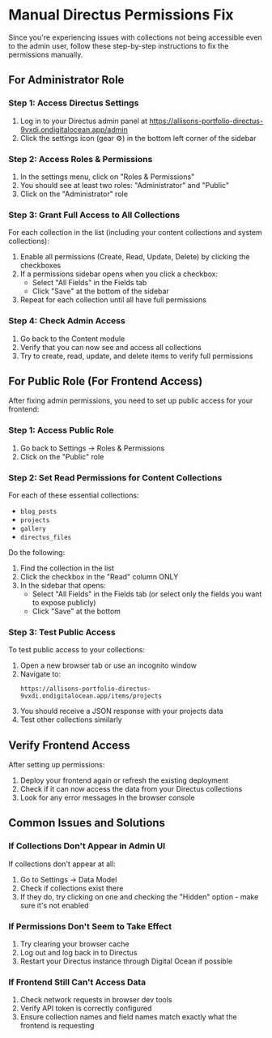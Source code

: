 # Manual Directus Permissions Fix

Since you're experiencing issues with collections not being accessible even to the admin user, follow these step-by-step instructions to fix the permissions manually.

## For Administrator Role

### Step 1: Access Directus Settings

1. Log in to your Directus admin panel at https://allisons-portfolio-directus-9vxdi.ondigitalocean.app/admin
2. Click the settings icon (gear ⚙️) in the bottom left corner of the sidebar

### Step 2: Access Roles & Permissions

1. In the settings menu, click on "Roles & Permissions"
2. You should see at least two roles: "Administrator" and "Public"
3. Click on the "Administrator" role

### Step 3: Grant Full Access to All Collections

For each collection in the list (including your content collections and system collections):

1. Enable all permissions (Create, Read, Update, Delete) by clicking the checkboxes
2. If a permissions sidebar opens when you click a checkbox:
   - Select "All Fields" in the Fields tab
   - Click "Save" at the bottom of the sidebar
3. Repeat for each collection until all have full permissions

### Step 4: Check Admin Access

1. Go back to the Content module
2. Verify that you can now see and access all collections
3. Try to create, read, update, and delete items to verify full permissions

## For Public Role (For Frontend Access)

After fixing admin permissions, you need to set up public access for your frontend:

### Step 1: Access Public Role

1. Go back to Settings → Roles & Permissions
2. Click on the "Public" role

### Step 2: Set Read Permissions for Content Collections

For each of these essential collections:
- `blog_posts`
- `projects`
- `gallery`
- `directus_files`

Do the following:

1. Find the collection in the list
2. Click the checkbox in the "Read" column ONLY
3. In the sidebar that opens:
   - Select "All Fields" in the Fields tab (or select only the fields you want to expose publicly)
   - Click "Save" at the bottom

### Step 3: Test Public Access

To test public access to your collections:

1. Open a new browser tab or use an incognito window
2. Navigate to:
   ```
   https://allisons-portfolio-directus-9vxdi.ondigitalocean.app/items/projects
   ```
3. You should receive a JSON response with your projects data
4. Test other collections similarly

## Verify Frontend Access

After setting up permissions:

1. Deploy your frontend again or refresh the existing deployment
2. Check if it can now access the data from your Directus collections
3. Look for any error messages in the browser console

## Common Issues and Solutions

### If Collections Don't Appear in Admin UI

If collections don't appear at all:
1. Go to Settings → Data Model
2. Check if collections exist there
3. If they do, try clicking on one and checking the "Hidden" option - make sure it's not enabled

### If Permissions Don't Seem to Take Effect

1. Try clearing your browser cache
2. Log out and log back in to Directus
3. Restart your Directus instance through Digital Ocean if possible

### If Frontend Still Can't Access Data

1. Check network requests in browser dev tools
2. Verify API token is correctly configured
3. Ensure collection names and field names match exactly what the frontend is requesting 